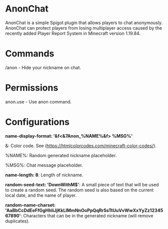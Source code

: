 # AnonChat
AnonChat is a simple Spigot plugin that allows players to chat anonymously. AnonChat can protect players from losing multiplayer access caused by the recently added Player Report System in Minecraft version 1.19.84.


# Commands
/anon - Hide your nickname on chat.


# Permissions
anon.use - Use anon command.


# Configurations
**name-display-format: '&f<&7Anon_%NAME%&f> %MSG%'**

&: Color code. See (https://htmlcolorcodes.com/minecraft-color-codes/).

%NAME%: Random generated nickname placeholder.

%MSG%: Chat message placeholder.


**name-length: 8**: Length of nickname.


**random-seed-text: 'DownWithM$'**: A small piece of text that will be used to create a random seed. The random seed is also based on the current local date, and the name of player.


**random-name-charset: 'AaBbCcDdEeFfGgHhIiJjKkLlMmNnOoPpQqRrSsTtUuVvWwXxYyZz1234567890'**: Characters that can be in the generated nickname (will remove duplicates).
